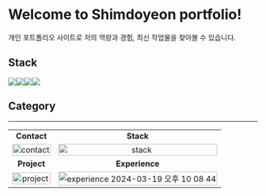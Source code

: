 # Welcome to Shimdoyeon portfolio!
개인 포트폴리오 사이트로 저의 역량과 경험, 최신 작업물을 찾아볼 수 있습니다.


## Stack
<img src="https://img.shields.io/badge/Next.js-000000?style=for-the-badge&logo=Next.js&logoColor=white"><img src="https://img.shields.io/badge/TypeScript-3178C6?style=for-the-badge&logo=TypeScript&logoColor=white"><img src="https://img.shields.io/badge/TailwindCSS-06B6D4?style=for-the-badge&logo=TailwindCSS&logoColor=white"><img src="https://img.shields.io/badge/Framer Motion-bc4a97?style=for-the-badge&logo=Framer&logoColor=white">


## Category
***
|                                                                                                                                                |                                                                                                                                              |
|:----------------------------------------------------------------------------------------------------------------------------------------------:|:--------------------------------------------------------------------------------------------------------------------------------------------:|
|                                                              **Contact**                                                              |                                                                   **Stack**                                                                   |
|  <img width="100%" alt="contact" src="https://github.com/shimdokite/portfolio/assets/126948653/aed14835-9b60-46cb-8bd0-a1b57f55a1c5">   |  <img width="100%" alt="stack" src="https://github.com/shimdokite/portfolio/assets/126948653/feb2aca9-43f6-4ca1-b43d-54b0140abe35"> |
|                                                             **Project**                                                              |                                                                  **Experience**                                                                   |
|   <img width="100%" alt="project" src="https://github.com/shimdokite/portfolio/assets/126948653/8a53a4a0-aafb-40d3-8002-40bcd2423d1f">  | <img width="100%" alt="experience 2024-03-19 오후 10 08 44" src="https://github.com/shimdokite/portfolio/assets/126948653/49754d58-5a2e-4057-9e78-be959f39c012">  |                   


